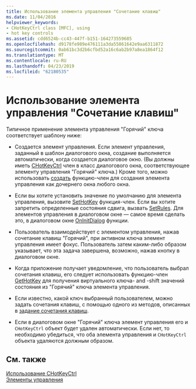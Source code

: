 ```yaml
---
title: Использование элемента управления "Сочетание клавиш"
ms.date: 11/04/2016
helpviewer_keywords:
- CHotKeyCtrl class [MFC], using
- hot key controls
ms.assetid: cdd6524b-cc43-447f-b151-164273559685
ms.openlocfilehash: d9178fe989e476111a3da55861642e9aa6311872
ms.sourcegitcommit: 0ab61bc3d2b6cfbd52a16c6ab2b97a8ea1864f12
ms.translationtype: MT
ms.contentlocale: ru-RU
ms.lasthandoff: 04/23/2019
ms.locfileid: "62180535"
---
```

# <a name="using-a-hot-key-control"></a>Использование элемента управления "Сочетание клавиш"

Типичное применение элемента управления "Горячий" ключа соответствует шаблону ниже:

- Создается элемент управления. Если элемент управления, заданный в шаблон диалогового окна, создание выполняется автоматически, когда создается диалоговое окно. (Вы должны иметь [CHotKeyCtrl](../mfc/reference/chotkeyctrl-class.md) член в класс диалогового окна, соответствующее элементу управления "Горячий" ключа.) Кроме того, можно использовать [создать](../mfc/reference/chotkeyctrl-class.md#create) функцию-член для создания элемента управления как дочернего окна любого окна.

- Если вы хотите установить значение по умолчанию для элемента управления, вызовите [SetHotKey](../mfc/reference/chotkeyctrl-class.md#sethotkey) функция-член. Если вы хотите запретить определенные состояния сдвига, вызвать [SetRules](../mfc/reference/chotkeyctrl-class.md#setrules). Для элементов управления в диалоговом окне — самое время сделать это, в диалоговом окне [OnInitDialog](../mfc/reference/cdialog-class.md#oninitdialog) функции.

- Пользователь взаимодействует с элементом управления, нажав сочетание клавиш "Горячий", при активном ключа элемент управления имеет фокус. Пользователь затем каким-либо образом указывает, что эта задача завершена, возможно, нажав кнопку в диалоговом окне.

- Когда приложение получает уведомление, что пользователь выбрал сочетания клавиш, его следует использовать функцию-член [GetHotKey](../mfc/reference/chotkeyctrl-class.md#gethotkey) для получения виртуального ключа- and -shift значений состояния из "Горячий" ключа элемента управления.

- Если известно, какой ключ выбранный пользователем, можно задать сочетания клавиш, с помощью одного из методов, описанных в [задание сочетания клавиш](../mfc/setting-a-hot-key.md).

- Если в диалоговом окне "Горячий" ключа элемент управления его и `CHotKeyCtrl` объект будет удален автоматически. Если нет, то необходимо убедиться, что оба элемента управления и `CHotKeyCtrl` объекта удаляются должным образом.

## <a name="see-also"></a>См. также

[Использование CHotKeyCtrl](../mfc/using-chotkeyctrl.md)<br/>
[Элементы управления](../mfc/controls-mfc.md)
